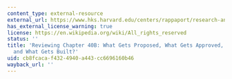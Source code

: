 ```yaml
---
content_type: external-resource
external_url: https://www.hks.harvard.edu/centers/rappaport/research-and-publications/policy-briefs/reviewing-chapter-40b
has_external_license_warning: true
license: https://en.wikipedia.org/wiki/All_rights_reserved
status: ''
title: 'Reviewing Chapter 40B: What Gets Proposed, What Gets Approved, What Gets Appealed,
  and What Gets Built?'
uid: cb8fcaca-f432-4940-a443-cc6696160b46
wayback_url: ''
---
```

